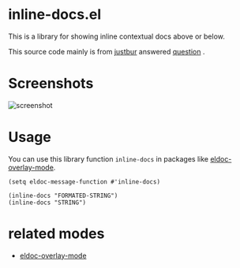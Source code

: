 # inline-docs.el

This is a library for showing inline contextual docs above or below.

This source code mainly is
from [justbur](https://emacs.stackexchange.com/users/14114/justbur)
answered
[question](https://emacs.stackexchange.com/questions/29256/display-eldoc-help-info-behind-point) .

# Screenshots

![screenshot](screenshot.png)

# Usage

You can use this library function `inline-docs` in packages like [eldoc-overlay-mode](https://github.com/stardiviner/eldoc-overlay-mode).

```eldoc
(setq eldoc-message-function #'inline-docs)
```

```elisp
(inline-docs "FORMATED-STRING")
(inline-docs "STRING")
```

# related modes

- [eldoc-overlay-mode](https://github.com/stardiviner/eldoc-overlay-mode)

